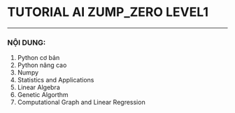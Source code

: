 # **TUTORIAL AI ZUMP_ZERO LEVEL1**
---------------------
### **NỘI DUNG:** 
1. Python cơ bản
2. Python nâng cao
3. Numpy
4. Statistics and Applications
5. Linear Algebra
6. Genetic Algorthm
7. Computational Graph and Linear Regression